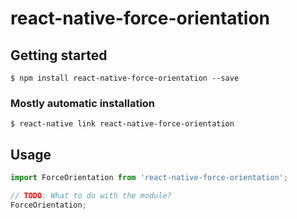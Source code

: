 # react-native-force-orientation

## Getting started

`$ npm install react-native-force-orientation --save`

### Mostly automatic installation

`$ react-native link react-native-force-orientation`

## Usage
```javascript
import ForceOrientation from 'react-native-force-orientation';

// TODO: What to do with the module?
ForceOrientation;
```
